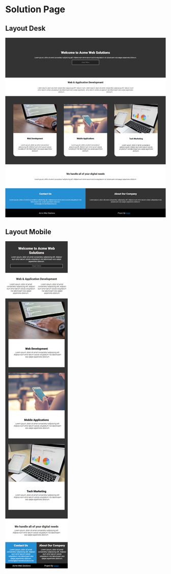 # Solution Page

## Layout Desk
<img src="/Web_Sites/Solution_page/Solution-page_desk.png">

## Layout Mobile
<img src="/Web_Sites/Solution_page/Solution-page_mobile.png">
